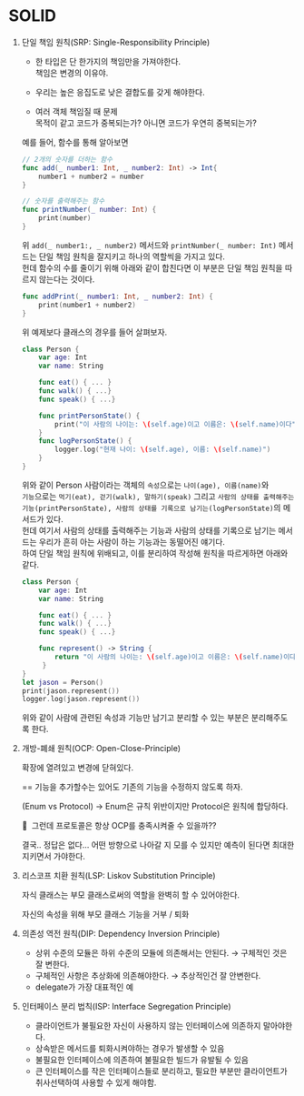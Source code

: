 # SOLID

1. 단일 책임 원칙(SRP: Single-Responsibility Principle)
   - 한 타입은 단 한가지의 책임만을 가져야한다.   
    책임은 변경의 이유야.    

    - 우리는 높은 응집도로 낮은 결합도를 갖게 해야한다.

    - 여러 객체 책임질 때 문제   
    목적이 같고 코드가 중복되는가? 아니면 코드가 우연히 중복되는가?   

    예를 들어, 함수를 통해 알아보면
    ```Swift
    // 2개의 숫자를 더하는 함수
    func add(_ number1: Int, _ number2: Int) -> Int{
        number1 + number2 = number
    }

    // 숫자를 출력해주는 함수
    func printNumber(_ number: Int) {
        print(number)
    }
    ```
    위 `add(_ number1:, _ number2)` 메서드와 `printNumber(_ number: Int)` 메서드는 단일 책임 원칙을 잘지키고 하나의 역할씩을 가지고 있다.   
    헌데 함수의 수를 줄이기 위해 아래와 같이 합친다면 이 부분은 단일 책임 원칙을 따르지 않는다는 것이다.   
    ```Swift
    func addPrint(_ number1: Int, _ number2: Int) {
        print(number1 + number2)
    }
    ```
    위 예제보다 클래스의 경우를 들어 살펴보자.
    ```Swift
    class Person {
        var age: Int
        var name: String

        func eat() { ... }
        func walk() { ...}
        func speak() { ...}

        func printPersonState() { 
            print("이 사람의 나이는: \(self.age)이고 이름은: \(self.name)이다")
        }
        func logPersonState() { 
            logger.log("현재 나이: \(self.age), 이름: \(self.name)")
        }
    }
    ```
    위와 같이 Person 사람이라는 객체의 `속성`으로는 `나이(age), 이름(name)`와   
    `기능`으로는 `먹기(eat), 걷기(walk), 말하기(speak)` 그리고 `사람의 상태를 출력해주는기능(printPersonState), 사람의 상태를 기록으로 남기는(logPersonState)`의 메서드가 있다.   
    헌데 여기서 사람의 상태를 출력해주는 기능과 사람의 상태를 기록으로 남기는 메서드는 우리가 흔히 아는 사람이 하는 기능과는 동떨어진 얘기다.   
    하여 단일 책임 원칙에 위배되고, 이를 분리하여 작성해 원칙을 따르게하면 아래와 같다.
    ```Swift
    class Person {
        var age: Int
        var name: String

        func eat() { ... }
        func walk() { ...}
        func speak() { ...}

        func represent() -> String {
            return "이 사람의 나이는: \(self.age)이고 이름은: \(self.name)이다"
         }
    }
    let jason = Person()
    print(jason.represent())
    logger.log(jason.represent())
    ```
    위와 같이 사람에 관련된 속성과 기능만 남기고 분리할 수 있는 부분은 분리해주도록 한다.
        
1. 개방-폐쇄 원칙(OCP: Open-Close-Principle)
    
    확장에 열려있고 변경에 닫혀있다.
    
    == 기능을 추가할수는 있어도 기존의 기능을 수정하지 않도록 하자.
    
    (Enum vs Protocol) → Enum은 규칙 위반이지만 Protocol은 원칙에 합당하다.
    
    🤔  그런데 프로토콜은 항상 OCP를 충족시켜줄 수 있을까??
    
    결국.. 정답은 없다… 어떤 방향으로 나아갈 지 모를 수 있지만 예측이 된다면 최대한 지키면서 가야한다.
    
2. 리스코프 치환 원칙(LSP: Liskov Substitution Principle)
    
    자식 클래스는 부모 클래스로써의 역할을 완벽히 할 수 있어야한다.
    
    자신의 속성을 위해 부모 클래스 기능을 거부 / 퇴화
    
3. 의존성 역전 원칙(DIP: Dependency Inversion Principle)
    - 상위 수준의 모듈은 하위 수준의 모듈에 의존해서는 안된다. → 구체적인 것은 잘 변한다.
    - 구체적인 사항은 추상화에 의존해야한다. → 추상적인건 잘 안변한다.
    - delegate가 가장 대표적인 예
4. 인터페이스 분리 법칙(ISP: Interface Segregation Principle)
    - 클라이언트가 불필요한 자신이 사용하지 않는 인터페이스에 의존하지 말아야한다.
    - 상속받은 메서드를 퇴화시켜야하는 경우가 발생할 수 있음
    - 불필요한 인터페이스에 의존하여 불필요한 빌드가 유발될 수 있음
    - 큰 인터페이스를 작은 인터페이스들로 분리하고,
    필요한 부분만 클라이언트가 취사선택하여 사용할 수 있게 해야함.